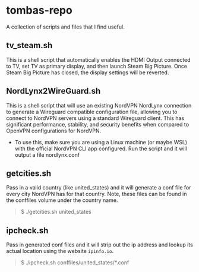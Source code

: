 # tombas-repo
A collection of scripts and files that I find useful.

## tv_steam.sh
This is a shell script that automatically enables the HDMI Output connected to TV, set TV as primary display, and then launch Steam Big Picture. Once Steam Big Picture has closed, the display settings will be reverted.

## NordLynx2WireGuard.sh
This is a shell script that will use an existing NordVPN NordLynx connection to generate a Wireguard compatible configuration file, allowing you to connect to NordVPN servers using a standard Wireguard client. This has significant performance, stability, and security benefits when compared to OpenVPN configurations for NordVPN.
 - To use this, make sure you are using a Linux machine (or maybe WSL) with the official NordVPN CLI app configured. Run the script and it will output a file     nordlynx.conf

## getcities.sh
Pass in a valid country (like united_states) and it will generate a conf file for every city NordVPN has for that country.  Note, these files can be found in the conffiles volume under the country name.

>$ ./getcities.sh united_states 

## ipcheck.sh
Pass in generated conf files and it will strip out the ip address and lookup its actual location using the website `ipinfo.io`.

>$ ./ipcheck.sh conffiles/united_states/*.conf
 
